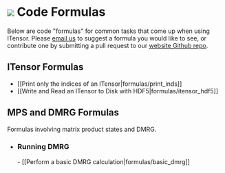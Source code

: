 # <img src="docs/VERSION/formulas/icon.png" class="largeicon">  Code Formulas #

Below are code "formulas" for common tasks that come up when using ITensor. 
Please <a href="/about.html">email us</a> to suggest a formula you would
like to see, or contribute one by submitting a pull request to our
<a href="https://github.com/ITensor/website" target="_blank">website Github repo</a>.

## ITensor Formulas

* [[Print only the indices of an ITensor|formulas/print_inds]]
* [[Write and Read an ITensor to Disk with HDF5|formulas/itensor_hdf5]]

## MPS and DMRG Formulas
Formulas involving matrix product states and DMRG.

* <h3>Running DMRG</h3>
    - [[Perform a basic DMRG calculation|formulas/basic_dmrg]]

<!-- Formulas to add:
* Making a custom TagType and siteinds (example of S=3/2?)
* Excited-state DMRG
* Getting the blocks of an QNITensor
...
-->
